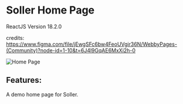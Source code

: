 # Soller Home Page

ReactJS Version 18.2.0

credits: https://www.figma.com/file/jEwgSFc6bw4FeoUVgir36N/WebbyPages-(Community)?node-id=1-10&t=6J4l9GqAE6MxXi2h-0

![Home Page](image/sollerhome.png)


## Features:
A demo home page for Soller. 
